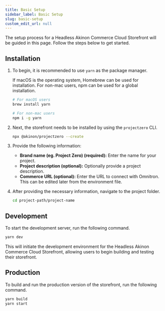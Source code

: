 ```yaml
---
title: Basic Setup
sidebar_label: Basic Setup
slug: basic-setup
custom_edit_url: null
---
```


The setup process for a Headless Akinon Commerce Cloud Storefront will be guided in this page. Follow the steps below to get started.

## Installation

1. To begin, it is recommended to use `yarn` as the package manager.

   If macOS is the operating system, Homebrew can be used for installation. For non-mac users, npm can be used for a global installation.

   ```bash
   # For macOS users
   brew install yarn

   # For non-mac users
   npm i -g yarn
   ```

2. Next, the storefront needs to be installed by using the `projectzero` CLI.

   ```bash
   npx @akinon/projectzero --create
   ```

3. Provide the following information:

   - **Brand name (eg. Project Zero) (required):** Enter the name for your project.
   - **Project description (optional):** Optionally provide a project description.
   - **Commerce URL (optional):** Enter the URL to connect with Omnitron. This can be edited later from the environment file.

4. After providing the necessary information, navigate to the project folder.

   ```bash
   cd project-path/project-name
   ```

## Development

To start the development server, run the following command.

```bash
yarn dev
```

This will initiate the development environment for the Headless Akinon Commerce Cloud Storefront, allowing users to begin building and testing their storefront.

## Production

To build and run the production version of the storefront, run the following command.

```bash
yarn build
yarn start
```
